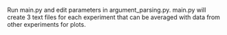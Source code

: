 
Run main.py and edit parameters in argument_parsing.py. main.py will create 3 text files for each experiment that can be averaged with data from other experiments for plots. 
